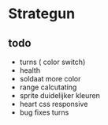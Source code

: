 # Strategun

## todo
* turns ( color switch)
* health
* soldaat more color
* range calcutating
* sprite duidelijker kleuren
* heart css responsive
* bug fixes turns
